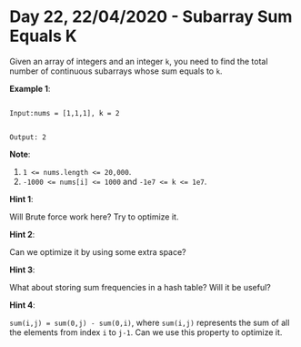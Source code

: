 # Day 22, 22/04/2020 - Subarray Sum Equals K

Given an array of integers and an integer `k`, you need to find the total number of continuous subarrays whose sum equals to `k`.

**Example 1**:

<code>
Input:nums = [1,1,1], k = 2

Output: 2
</code>

**Note**:

1. `1 <= nums.length <= 20,000`.
2. `-1000 <= nums[i] <= 1000` and `-1e7 <= k <= 1e7`.

**Hint 1**:

Will Brute force work here? Try to optimize it.

**Hint 2**:

Can we optimize it by using some extra space?

**Hint 3**:

What about storing sum frequencies in a hash table? Will it be useful?

**Hint 4**:

`sum(i,j) = sum(0,j) - sum(0,i)`, where `sum(i,j)` represents the sum of all the elements from index `i` to `j-1`. Can we use this property to optimize it.